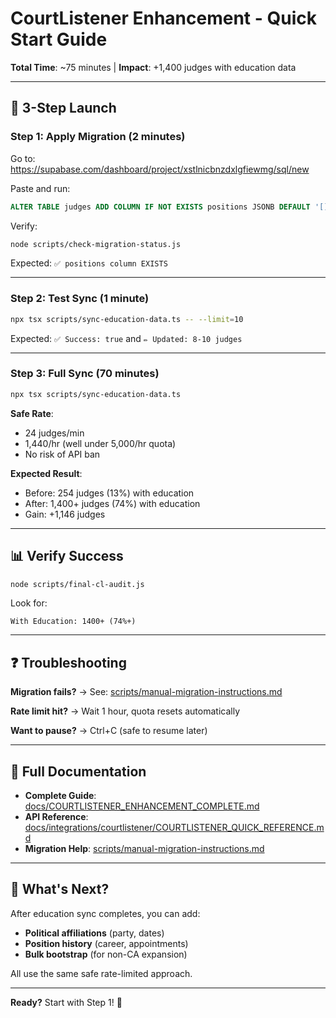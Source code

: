 # CourtListener Enhancement - Quick Start Guide

**Total Time**: ~75 minutes | **Impact**: +1,400 judges with education data

---

## 🚀 3-Step Launch

### Step 1: Apply Migration (2 minutes)

Go to: https://supabase.com/dashboard/project/xstlnicbnzdxlgfiewmg/sql/new

Paste and run:
```sql
ALTER TABLE judges ADD COLUMN IF NOT EXISTS positions JSONB DEFAULT '[]'::jsonb;
```

Verify:
```bash
node scripts/check-migration-status.js
```
Expected: `✅ positions column EXISTS`

---

### Step 2: Test Sync (1 minute)

```bash
npx tsx scripts/sync-education-data.ts -- --limit=10
```

Expected: `✅ Success: true` and `✏️ Updated: 8-10 judges`

---

### Step 3: Full Sync (70 minutes)

```bash
npx tsx scripts/sync-education-data.ts
```

**Safe Rate**:
- 24 judges/min
- 1,440/hr (well under 5,000/hr quota)
- No risk of API ban

**Expected Result**:
- Before: 254 judges (13%) with education
- After: 1,400+ judges (74%) with education
- Gain: +1,146 judges

---

## 📊 Verify Success

```bash
node scripts/final-cl-audit.js
```

Look for:
```
With Education: 1400+ (74%+)
```

---

## ❓ Troubleshooting

**Migration fails?**
→ See: [scripts/manual-migration-instructions.md](scripts/manual-migration-instructions.md)

**Rate limit hit?**
→ Wait 1 hour, quota resets automatically

**Want to pause?**
→ Ctrl+C (safe to resume later)

---

## 📖 Full Documentation

- **Complete Guide**: [docs/COURTLISTENER_ENHANCEMENT_COMPLETE.md](docs/COURTLISTENER_ENHANCEMENT_COMPLETE.md)
- **API Reference**: [docs/integrations/courtlistener/COURTLISTENER_QUICK_REFERENCE.md](docs/integrations/courtlistener/COURTLISTENER_QUICK_REFERENCE.md)
- **Migration Help**: [scripts/manual-migration-instructions.md](scripts/manual-migration-instructions.md)

---

## 🎯 What's Next?

After education sync completes, you can add:
- **Political affiliations** (party, dates)
- **Position history** (career, appointments)
- **Bulk bootstrap** (for non-CA expansion)

All use the same safe rate-limited approach.

---

**Ready?** Start with Step 1! 🚀
